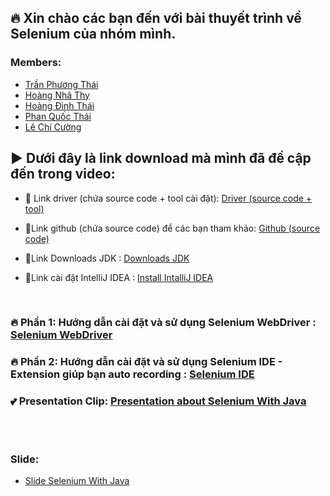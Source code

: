 ## 🔥 Xin chào các bạn đến với bài thuyết trình về Selenium của nhóm mình.

### Members:

- [Trần Phương Thái](https://www.facebook.com/thaiyeunguyet)
- [Hoàng Nhã Thy](https://www.facebook.com/OrieSocuteee)
- [Hoàng Đình Thái](https://www.facebook.com/tuitenthaiii)
- [Phan Quốc Thái](https://www.facebook.com/thai.phan.5209000)
- [Lê Chí Cường](https://www.facebook.com/Lcc060798)

### <h2>▶ Dưới đây là link download mà mình đã đề cập đến trong video:</h2>

- 🔗 Link driver (chứa source code + tool cài đặt): [Driver (source code + tool)](https://drive.google.com/drive/folders/1C5srBIxtN09aIklQS27I9H9nwlzaRC2N?fbclid=IwAR0kjsIB-T2LCGCmrY-6kmuMdNLfwQ7dWrdNXqKYRNj8K9Ayx12GxyN2H3M)

- 🔗Link github (chứa source code) để các bạn tham khảo: [Github (source code)](https://github.com/Thaivip00/swt-selenium)

- 🔗Link Downloads JDK : [Downloads JDK](https://www.oracle.com/java/technologies/downloads/)

- 🔗Link cài đặt IntelliJ IDEA : [Install IntalliJ IDEA](https://www.jetbrains.com/idea/download/#section=windows)

</br>

### 🔥 Phần 1: Hướng dẫn cài đặt và sử dụng Selenium WebDriver : [Selenium WebDriver](https://www.youtube.com/watch?v=f-1-V2xRPIM&t=0s)

### 🔥 Phần 2: Hướng dẫn cài đặt và sử dụng Selenium IDE - Extension giúp bạn auto recording : [Selenium IDE](https://www.youtube.com/watch?v=O81wJ37mDlU&t=0s)

### 💕 Presentation Clip: [Presentation about Selenium With Java](https://www.youtube.com/watch?v=ybsNU1OAki8&t=0s)

</br>

# <h3>Slide:</h3>
- [Slide Selenium With Java](https://docs.google.com/presentation/d/1hWaF_INosbZNn7oZpWepab-_KTMZU79g/edit#slide=id.p1)

</br>
 



</br>


